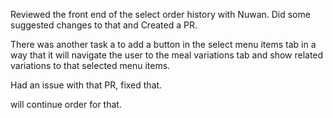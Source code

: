Reviewed the front end of the select order history with Nuwan.
Did some suggested changes to that and Created a PR.

There was another task a to add a button in the select menu items tab in a way that it will navigate the user to the meal variations tab and show related variations to that selected menu items. 

Had an issue with that PR, fixed that. 

will continue order for that. 